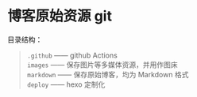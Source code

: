 # 博客原始资源 git

目录结构：

> `.github` —— github Actions  
> `images` —— 保存图片等多媒体资源，并用作图床  
> `markdown` —— 保存原始博客，均为 Markdown 格式  
> `deploy` —— hexo 定制化  
